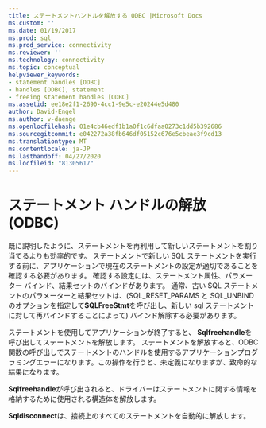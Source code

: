 ```yaml
---
title: ステートメントハンドルを解放する ODBC |Microsoft Docs
ms.custom: ''
ms.date: 01/19/2017
ms.prod: sql
ms.prod_service: connectivity
ms.reviewer: ''
ms.technology: connectivity
ms.topic: conceptual
helpviewer_keywords:
- statement handles [ODBC]
- handles [ODBC], statement
- freeing statement handles [ODBC]
ms.assetid: ee18e2f1-2690-4cc1-9e5c-e20244e5d480
author: David-Engel
ms.author: v-daenge
ms.openlocfilehash: 01e4cb46edf1b1a0f1c6dfaa0273c1dd5b392686
ms.sourcegitcommit: e042272a38fb646df05152c676e5cbeae3f9cd13
ms.translationtype: MT
ms.contentlocale: ja-JP
ms.lasthandoff: 04/27/2020
ms.locfileid: "81305617"
---
```

# <a name="freeing-a-statement-handle-odbc"></a>ステートメント ハンドルの解放 (ODBC)
既に説明したように、ステートメントを再利用して新しいステートメントを割り当てるよりも効率的です。 ステートメントで新しい SQL ステートメントを実行する前に、アプリケーションで現在のステートメントの設定が適切であることを確認する必要があります。 確認する設定には、ステートメント属性、パラメーター バインド、結果セットのバインドがあります。 通常、古い SQL ステートメントのパラメーターと結果セットは、(SQL_RESET_PARAMS と SQL_UNBIND のオプションを指定して**SQLFreeStmt**を呼び出し、新しい sql ステートメントに対して再バインドすることによって) バインド解除する必要があります。  
  
 ステートメントを使用してアプリケーションが終了すると、 **Sqlfreehandle**を呼び出してステートメントを解放します。 ステートメントを解放すると、ODBC 関数の呼び出しでステートメントのハンドルを使用するアプリケーションプログラミングエラーになります。この操作を行うと、未定義になりますが、致命的な結果になります。  
  
 **Sqlfreehandle**が呼び出されると、ドライバーはステートメントに関する情報を格納するために使用される構造体を解放します。  
  
 **Sqldisconnect**は、接続上のすべてのステートメントを自動的に解放します。
